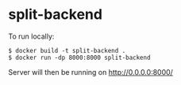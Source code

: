 # split-backend

To run locally:
```shell
$ docker build -t split-backend .
$ docker run -dp 8000:8000 split-backend
```
Server will then be running on http://0.0.0.0:8000/